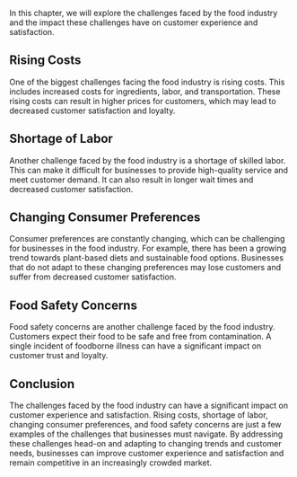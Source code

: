 
In this chapter, we will explore the challenges faced by the food industry and the impact these challenges have on customer experience and satisfaction.

Rising Costs
------------

One of the biggest challenges facing the food industry is rising costs. This includes increased costs for ingredients, labor, and transportation. These rising costs can result in higher prices for customers, which may lead to decreased customer satisfaction and loyalty.

Shortage of Labor
-----------------

Another challenge faced by the food industry is a shortage of skilled labor. This can make it difficult for businesses to provide high-quality service and meet customer demand. It can also result in longer wait times and decreased customer satisfaction.

Changing Consumer Preferences
-----------------------------

Consumer preferences are constantly changing, which can be challenging for businesses in the food industry. For example, there has been a growing trend towards plant-based diets and sustainable food options. Businesses that do not adapt to these changing preferences may lose customers and suffer from decreased customer satisfaction.

Food Safety Concerns
--------------------

Food safety concerns are another challenge faced by the food industry. Customers expect their food to be safe and free from contamination. A single incident of foodborne illness can have a significant impact on customer trust and loyalty.

Conclusion
----------

The challenges faced by the food industry can have a significant impact on customer experience and satisfaction. Rising costs, shortage of labor, changing consumer preferences, and food safety concerns are just a few examples of the challenges that businesses must navigate. By addressing these challenges head-on and adapting to changing trends and customer needs, businesses can improve customer experience and satisfaction and remain competitive in an increasingly crowded market.
